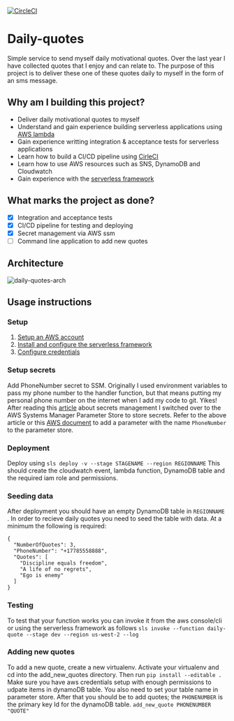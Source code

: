 [![CircleCI](https://circleci.com/gh/mohamedali92/daily-quotes/tree/master.svg?style=svg)](https://circleci.com/gh/mohamedali92/daily-quotes/tree/master)
# Daily-quotes  

Simple service to send myself daily motivational quotes. Over the last year I have collected quotes that I enjoy and can relate to. The purpose of this project is to deliver these one of these quotes daily to myself in the form of an sms message.

## Why am I building this project?

 - Deliver daily motivational quotes to myself
 - Understand and gain experience building serverless applications using [AWS lambda](https://aws.amazon.com/lambda/)
 - Gain experience writting integration & acceptance tests for serverless applications
 - Learn how to build a CI/CD pipeline using [CirleCI](https://circleci.com/)
 - Learn how to use AWS resources such as SNS, DynamoDB and Cloudwatch
 - Gain experience with the [serverless framework](https://github.com/serverless/serverless)

## What marks the project as done?

 - [x] Integration and acceptance tests
 - [x] CI/CD pipeline for testing and deploying
 - [x] Secret management via AWS ssm
 - [ ] Command line application to add new quotes

## Architecture 
![daily-quotes-arch](https://user-images.githubusercontent.com/8728962/46260974-f42a6d00-c4a1-11e8-9ae9-7072fcccf6fb.png)

## Usage instructions
### Setup
 1. [Setup an AWS account](https://aws.amazon.com/premiumsupport/knowledge-center/create-and-activate-aws-account/)
 2. [Install and configure the serverless framework](https://serverless.com/framework/docs/providers/aws/guide/quick-start/)
 3. [Configure credentials](https://serverless.com/framework/docs/providers/aws/guide/credentials/)

 ### Setup secrets
Add PhoneNumber secret to SSM. 
Originally I used environment variables to pass my phone number to the handler function, but that means putting my personal phone number on the internet when I add my code to git. Yikes! After reading this [article](https://serverless.com/blog/serverless-secrets-api-keys/)  about secrets management I switched over to the AWS Systems Manager Parameter Store to store secrets. Refer to the above article or this [AWS document](https://docs.aws.amazon.com/systems-manager/latest/userguide/sysman-paramstore-su-create.html)  to add a parameter with the name ```PhoneNumber``` to the parameter store.

### Deployment
Deploy using  ``` sls deploy -v --stage STAGENAME --region REGIONNAME ```
This should create the cloudwatch event, lambda function, DynamoDB table and the required iam role and permissions.

### Seeding  data
After deployment you should have an empty DynamoDB table in ```REGIONNAME``` . In order to recieve daily quotes you need to seed the table with data. At a minimum the following is required:
```
{
  "NumberOfQuotes": 3,
  "PhoneNumber": "+17785558888",
  "Quotes": [
    "Discipline equals freedom",
    "A life of no regrets",
    "Ego is enemy"
  ]
}
```

### Testing
To test that your function works you can invoke it from the aws console/cli or using the serverless framework as follows
```sls invoke --function daily-quote --stage dev --region us-west-2 --log```
### Adding new quotes
To add a new quote, create a new virtualenv. Activate your virtualenv and cd into the add_new_quotes directory. Then run ```pip install --editable .```
Make sure you have aws credentials setup with enough permissions to udpate items in dynamoDB table. You also need to set your table name in parameter store.
After that you should be to add quotes; the ```PHONENUMBER``` is the primary key Id for the dynamoDB table. 
```add_new_quote PHONENUMBER "QUOTE"```

